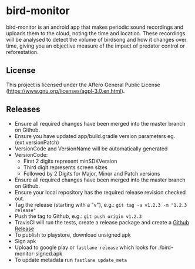 # bird-monitor

bird-monitor is an android app that makes periodic sound recordings and uploads them to the cloud, noting the time and location.
These recordings will be analysed to detect the volume of birdsong and how it changes over time, giving you an objective measure of
 the impact of predator control or reforestation.

## License

This project is licensed under the Affero General Public License
(https://www.gnu.org/licenses/agpl-3.0.en.html).

## Releases

* Ensure all required changes have been merged into the master branch on Github.
* Ensure you have updated app/build.gradle version parameters eg. (ext.versionPatch)
* VersionCode and VersionName will be automatically generated
* VersionCode:
	- First 2 digits represent minSDKVersion
	- Third digit represents screen sizes
	- Followed by 2 Digits for Major, Minor and Patch versions
* Ensure all required changes have been merged into the master branch on Github.
* Ensure your local repository has the required release revision checked out.
* Tag the release (starting with a "v"), e.g.: `git tag -a v1.2.3 -m "1.2.3 release"`
* Push the tag to Github, e.g.: `git push origin v1.2.3`
* TravisCI will run the tests, create a release package and create a
  [Github Release](https://github.com/TheCacophonyProject/bird-monitor/releases)
* To publish to playstore, download unsigned apk
* Sign apk
* Upload to google play or ```fastlane release``` which looks for ./bird-monitor-signed.apk
* To update metadata run ```fastlane update_meta```

